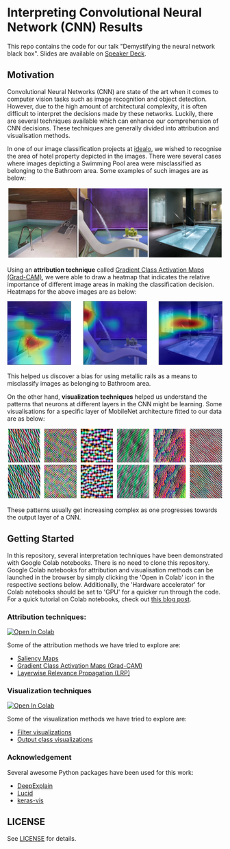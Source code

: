 # Interpreting Convolutional Neural Network (CNN) Results

This repo contains the code for our talk "Demystifying the neural network black box". Slides are available on [Speaker Deck](https://speakerdeck.com/tanujjain/demystifying-the-neural-network-black-box).

## Motivation

Convolutional Neural Networks (CNN) are state of the art when it comes to computer vision tasks such as image recognition and object detection. However, due to the high amount of architectural complexity, it is often difficult to interpret the decisions made by these networks. Luckily, there are several techniques available which can enhance our comprehension of CNN decisions. These techniques are generally divided into attribution and visualisation methods.

In one of our image classification projects at [idealo](https://www.idealo.de/), we wished to recognise the area of hotel property depicted in the images. There were several cases where images depicting a Swimming Pool area were misclassified as belonging to the Bathroom area. Some examples of such images are as below:

![Misclassified Images](_readme_figures/pool_examples.png)

Using an **attribution technique** called [Gradient Class Activation Maps (Grad-CAM)](https://arxiv.org/pdf/1610.02391.pdf), we were able to draw a heatmap that indicates the relative importance of different image areas in making the classification decision. Heatmaps for the above images are as below:

![Heatmaps](_readme_figures/pool_cam.png)

This helped us discover a bias for using metallic rails as a means to misclassify images as belonging to Bathroom area.

On the other hand, **visualization techniques** helped us understand the patterns that neurons at different layers in the CNN might be learning. Some visualisations for a specific layer of MobileNet architecture fitted to our data are as below:

![vis](_readme_figures/vis.png)

These patterns usually get increasing complex as one progresses towards the output layer of a CNN.


## Getting Started

In this repository, several interpretation techniques have been demonstrated with Google Colab notebooks. There is no need to clone this repository. Google Colab notebooks for attribution and visualisation methods can be launched in the browser by simply clicking the 'Open in Colab' icon in the respective sections below. Additionally, the 'Hardware accelerator' for Colab notebooks should be set to 'GPU' for a quicker run through the code. For a quick tutorial on Colab notebooks, check out [this blog post](https://medium.com/deep-learning-turkey/google-colab-free-gpu-tutorial-e113627b9f5d).


### Attribution techniques:
[![Open In Colab](https://colab.research.google.com/assets/colab-badge.svg)](https://colab.research.google.com/github/idealo/cnn-exposed/blob/master/notebooks/Attribution.ipynb)

Some of the attribution methods we have tried to explore are:
- [Saliency Maps](https://arxiv.org/pdf/1312.6034v2.pdf)
- [Gradient Class Activation Maps (Grad-CAM)](https://arxiv.org/pdf/1610.02391.pdf)
- [Layerwise Relevance Propagation (LRP)](https://journals.plos.org/plosone/article?id=10.1371/journal.pone.0130140)

### Visualization techniques
[![Open In Colab](https://colab.research.google.com/assets/colab-badge.svg)](https://colab.research.google.com/github/idealo/cnn-exposed/blob/master/notebooks/Visualization.ipynb)

Some of the visualization methods we have tried to explore are:
- [Filter visualizations](https://distill.pub/2017/feature-visualization/)
- [Output class visualizations](https://distill.pub/2017/feature-visualization/)


### Acknowledgement

Several awesome Python packages have been used for this work:
- [DeepExplain](https://github.com/marcoancona/DeepExplain#egg=deepexplain)
- [Lucid](https://github.com/tensorflow/lucid)
- [keras-vis](https://github.com/raghakot/keras-vis)

## LICENSE

See [LICENSE](LICENSE) for details.
